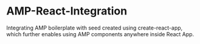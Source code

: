 # AMP-React-Integration
Integrating AMP boilerplate with seed created using create-react-app, which further enables using AMP components anywhere inside React App.
